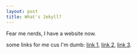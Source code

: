 ```yaml
---
layout: post
title: What's Jekyll?
---
```


Fear me nerds, I have a website now.

some links for me cus I'm dumb:
[link 1](balancing.games/hidden_area_lol_1),
[link 2](balancing.games/hidden_area_lol_2),
[link 3](balancing.games/hidden_area_lol_3).
